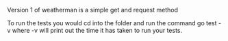 Version 1 of weatherman is a simple get and request method

To run the tests you would cd into the folder and run the command go test -v where -v will print out the time it has taken to run your tests.
